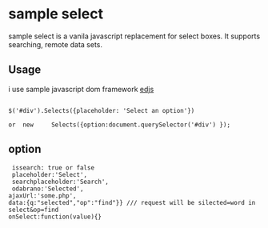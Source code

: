 # sample select 

sample select  is a vanila javascript replacement for select boxes. It supports searching, remote data sets.
## Usage

i use sample javascript dom framework [edjs](https://github.com/ed3/edjs)
```native

$('#div').Selects({placeholder: 'Select an option'}) 

or  new 	Selects({option:document.querySelector('#div') });
```
## option 
```native
 issearch: true or false
 placeholder:'Select',
 searchplaceholder:'Search',
 odabrano:'Selected',
ajaxUrl:'some.php',
data:{q:"selected","op":"find"}} /// request will be silected=word in select&op=find
onSelect:function(value){}
```

